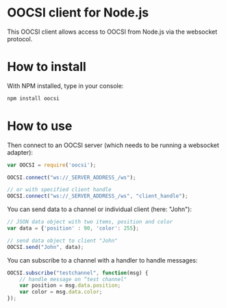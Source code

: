 # OOCSI client for Node.js

This OOCSI client allows access to OOCSI from Node.js via the websocket protocol. 

# How to install

With NPM installed, type in your console:
```bash
npm install oocsi
```

# How to use

Then connect to an OOCSI server (which needs to be running a websocket adapter):

```javascript
var OOCSI = require('oocsi');

OOCSI.connect("ws://_SERVER_ADDRESS_/ws");

// or with specified client handle
OOCSI.connect("ws://_SERVER_ADDRESS_/ws", "client_handle");
```
 

You can send data to a channel or individual client (here: "John"): 

```javascript
// JSON data object with two items, position and color
var data = {'position' : 90, 'color': 255};

// send data object to client "John"
OOCSI.send("John", data);
```

You can subscribe to a channel with a handler to handle messages:

```javascript
OOCSI.subscribe("testchannel", function(msg) {
	// handle message on “test channel"
	var position = msg.data.position;
	var color = msg.data.color;
});
```
